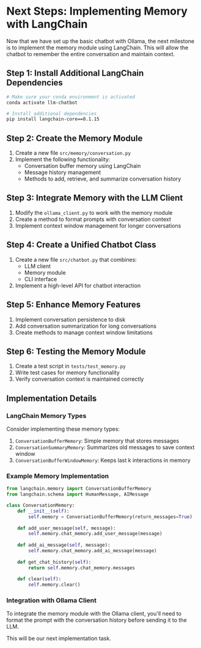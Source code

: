 # Next Steps: Implementing Memory with LangChain

Now that we have set up the basic chatbot with Ollama, the next milestone is to implement the memory module using LangChain. This will allow the chatbot to remember the entire conversation and maintain context.

## Step 1: Install Additional LangChain Dependencies

```bash
# Make sure your conda environment is activated
conda activate llm-chatbot

# Install additional dependencies
pip install langchain-core==0.1.15
```

## Step 2: Create the Memory Module

1. Create a new file `src/memory/conversation.py`
2. Implement the following functionality:
   - Conversation buffer memory using LangChain
   - Message history management
   - Methods to add, retrieve, and summarize conversation history

## Step 3: Integrate Memory with the LLM Client

1. Modify the `ollama_client.py` to work with the memory module
2. Create a method to format prompts with conversation context
3. Implement context window management for longer conversations

## Step 4: Create a Unified Chatbot Class

1. Create a new file `src/chatbot.py` that combines:
   - LLM client
   - Memory module
   - CLI interface
2. Implement a high-level API for chatbot interaction

## Step 5: Enhance Memory Features

1. Implement conversation persistence to disk
2. Add conversation summarization for long conversations
3. Create methods to manage context window limitations

## Step 6: Testing the Memory Module

1. Create a test script in `tests/test_memory.py`
2. Write test cases for memory functionality
3. Verify conversation context is maintained correctly

## Implementation Details

### LangChain Memory Types

Consider implementing these memory types:

1. `ConversationBufferMemory`: Simple memory that stores messages
2. `ConversationSummaryMemory`: Summarizes old messages to save context window
3. `ConversationBufferWindowMemory`: Keeps last k interactions in memory

### Example Memory Implementation

```python
from langchain.memory import ConversationBufferMemory
from langchain.schema import HumanMessage, AIMessage

class ConversationMemory:
    def __init__(self):
        self.memory = ConversationBufferMemory(return_messages=True)
        
    def add_user_message(self, message):
        self.memory.chat_memory.add_user_message(message)
        
    def add_ai_message(self, message):
        self.memory.chat_memory.add_ai_message(message)
        
    def get_chat_history(self):
        return self.memory.chat_memory.messages
        
    def clear(self):
        self.memory.clear()
```

### Integration with Ollama Client

To integrate the memory module with the Ollama client, you'll need to format the prompt with the conversation history before sending it to the LLM.

This will be our next implementation task. 